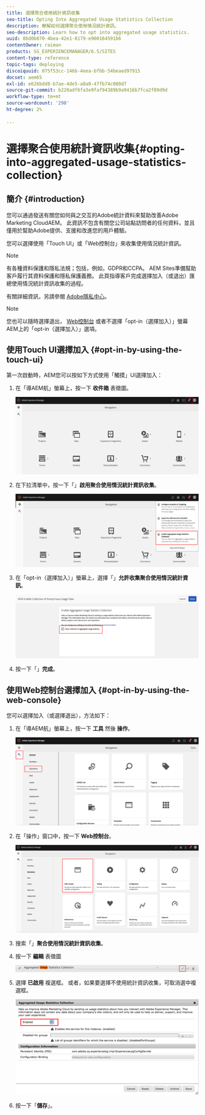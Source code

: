 ```yaml
---
title: 選擇聚合使用統計資訊收集
seo-title: Opting Into Aggregated Usage Statistics Collection
description: 瞭解如何選擇聚合使用情況統計資訊。
seo-description: Learn how to opt into aggregated usage statistics.
uuid: 8bd0b870-4bea-42e1-8179-e900164591b6
contentOwner: raiman
products: SG_EXPERIENCEMANAGER/6.5/SITES
content-type: reference
topic-tags: deploying
discoiquuid: 075f53cc-146b-4eea-bfbb-54beaed97915
docset: aem65
exl-id: e626bdd8-b7ae-4de5-a0a0-47fb74c080d7
source-git-commit: b220adf6fa3e9faf94389b9a9416b7fca2f89d9d
workflow-type: tm+mt
source-wordcount: '298'
ht-degree: 2%

---
```


# 選擇聚合使用統計資訊收集{#opting-into-aggregated-usage-statistics-collection}

## 簡介 {#introduction}

您可以通過發送有關您如何與之交互的Adobe統計資料來幫助改善Adobe Marketing CloudAEM。 此資訊不包含有關您公司站點訪問者的任何資料，並且僅用於幫助Adobe提供、支援和改進您的用戶體驗。

您可以選擇使用「Touch UI」或「Web控制台」來收集使用情況統計資訊。

>[!NOTE]
>
>有各種資料保護和隱私法規；包括，例如，GDPR和CCPA。 AEM Sites準備幫助客戶履行其資料保護和隱私保護義務。 此頁指導客戶完成選擇加入（或退出）匯總使用情況統計資訊收集的過程。
>
>有關詳細資訊，另請參閱 [Adobe隱私中心](https://www.adobe.com/tw/privacy.html)。

>[!NOTE]
>
>您也可以隨時選擇退出， [Web控制台](/help/sites-deploying/opt-in-aggregated-usage-statistics.md#opt-in-by-using-the-web-console) 或者不選擇「opt-in（選擇加入）」螢幕AEM上的「opt-in（選擇加入）」選項。

## 使用Touch UI選擇加入 {#opt-in-by-using-the-touch-ui}

第一次啟動時，AEM您可以按如下方式使用「觸摸」UI選擇加入：

1. 在「導AEM航」螢幕上，按一下 **收件箱** 表徵圖。

   ![usage_statistics導航螢幕](assets/usage_statisticsnavigationscreen.png)

1. 在下拉清單中，按一下「」**啟用聚合使用情況統計資訊收集**。

   ![usage_statistics導航螢幕2](assets/usage_statisticsnavigationscreen2.png)

1. 在「opt-in（選擇加入）」螢幕上，選擇「」**允許收集聚合使用情況統計資訊**。

   ![usage_statisticsopt在螢幕中](assets/usage_statisticsopt-inscreen.png)

1. 按一下「」**完成**。

## 使用Web控制台選擇加入 {#opt-in-by-using-the-web-console}

您可以選擇加入（或選擇退出），方法如下：

1. 在「導AEM航」螢幕上，按一下 **工具** 然後 **操作**。

   ![usage_statistissdashboard](assets/usage_statisticsopsdashboard.png)

1. 在「操作」窗口中，按一下 **Web控制台**。

   ![usage_statisticswebconsole](assets/usage_statisticswebconsole.png)

1. 搜索「」**聚合使用情況統計資訊收集**。
1. 按一下 **編輯** 表徵圖

   ![usage_statistics集合編輯](assets/usage_statisticscollectionedit.png)

1. 選擇 **已啟用** 複選框。 或者，如果要選擇不使用統計資訊收集，可取消選中複選框。

   ![usage_statistics選擇](assets/usage_statisticsselect.png)

1. 按一下「**儲存**」。
